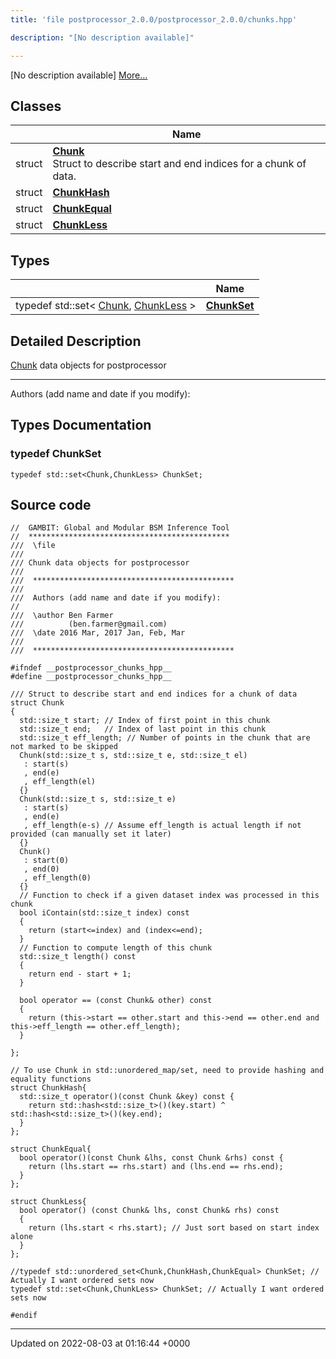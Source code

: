 ```yaml
---
title: 'file postprocessor_2.0.0/postprocessor_2.0.0/chunks.hpp'

description: "[No description available]"

---
```







[No description available] [More...](#detailed-description)

## Classes

|                | Name           |
| -------------- | -------------- |
| struct | **[Chunk](/documentation/code/main/classes/structchunk/)** <br>Struct to describe start and end indices for a chunk of data.  |
| struct | **[ChunkHash](/documentation/code/main/classes/structchunkhash/)**  |
| struct | **[ChunkEqual](/documentation/code/main/classes/structchunkequal/)**  |
| struct | **[ChunkLess](/documentation/code/main/classes/structchunkless/)**  |

## Types

|                | Name           |
| -------------- | -------------- |
| typedef std::set< [Chunk](/documentation/code/main/classes/structchunk/), [ChunkLess](/documentation/code/main/classes/structchunkless/) > | **[ChunkSet](/documentation/code/main/files/postprocessor__2_80_80_2chunks_8hpp/#typedef-chunkset)**  |

## Detailed Description


[Chunk](/documentation/code/main/classes/structchunk/) data objects for postprocessor



------------------

Authors (add name and date if you modify): 

## Types Documentation

### typedef ChunkSet

```
typedef std::set<Chunk,ChunkLess> ChunkSet;
```





## Source code

```
//  GAMBIT: Global and Modular BSM Inference Tool
//  *********************************************
///  \file
///
/// Chunk data objects for postprocessor
///
///  *********************************************
///
///  Authors (add name and date if you modify):
//
///  \author Ben Farmer
///          (ben.farmer@gmail.com)
///  \date 2016 Mar, 2017 Jan, Feb, Mar
///
///  *********************************************

#ifndef __postprocessor_chunks_hpp__
#define __postprocessor_chunks_hpp__

/// Struct to describe start and end indices for a chunk of data
struct Chunk
{
  std::size_t start; // Index of first point in this chunk
  std::size_t end;   // Index of last point in this chunk
  std::size_t eff_length; // Number of points in the chunk that are not marked to be skipped
  Chunk(std::size_t s, std::size_t e, std::size_t el)
   : start(s)
   , end(e)
   , eff_length(el)
  {}
  Chunk(std::size_t s, std::size_t e)
   : start(s)
   , end(e)
   , eff_length(e-s) // Assume eff_length is actual length if not provided (can manually set it later)
  {}
  Chunk()
   : start(0)
   , end(0)
   , eff_length(0)
  {}
  // Function to check if a given dataset index was processed in this chunk
  bool iContain(std::size_t index) const
  {
    return (start<=index) and (index<=end);
  }
  // Function to compute length of this chunk
  std::size_t length() const
  {
    return end - start + 1;
  }

  bool operator == (const Chunk& other) const 
  {
    return (this->start == other.start and this->end == other.end and this->eff_length == other.eff_length);
  }

};

// To use Chunk in std::unordered_map/set, need to provide hashing and equality functions
struct ChunkHash{ 
  std::size_t operator()(const Chunk &key) const { 
    return std::hash<std::size_t>()(key.start) ^ std::hash<std::size_t>()(key.end);
  }
};

struct ChunkEqual{
  bool operator()(const Chunk &lhs, const Chunk &rhs) const {
    return (lhs.start == rhs.start) and (lhs.end == rhs.end);
  }
};

struct ChunkLess{
  bool operator() (const Chunk& lhs, const Chunk& rhs) const
  {
    return (lhs.start < rhs.start); // Just sort based on start index alone
  }
};

//typedef std::unordered_set<Chunk,ChunkHash,ChunkEqual> ChunkSet; // Actually I want ordered sets now
typedef std::set<Chunk,ChunkLess> ChunkSet; // Actually I want ordered sets now

#endif
```


-------------------------------

Updated on 2022-08-03 at 01:16:44 +0000
